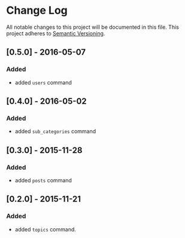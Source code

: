 # Change Log
All notable changes to this project will be documented in this file.
This project adheres to [Semantic Versioning](http://semver.org/).

## [0.5.0] - 2016-05-07
### Added
- added `users` command

## [0.4.0] - 2016-05-02
### Added
- added `sub_categories` command

## [0.3.0] - 2015-11-28
### Added
- added `posts` command

## [0.2.0] - 2015-11-21
### Added
- added `topics` command.
